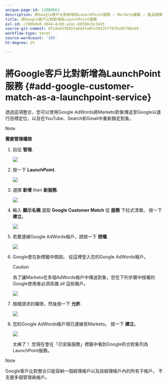 ```yaml
---
unique-page-id: 12980661
description: 將Google客戶比對新增為LaunchPoint服務 — Marketo檔案 — 產品檔案
title: 將Google客戶比對新增為LaunchPoint服務
exl-id: c780bde0-3044-4c89-a2ac-88398cbc3425
source-git-commit: df14ed3fb815a6d4fa0fe30435ff076c05798e39
workflow-type: tm+mt
source-wordcount: '195'
ht-degree: 2%

---
```


# 將Google客戶比對新增為LaunchPoint服務 {#add-google-customer-match-as-a-launchpoint-service}

透過這項整合，您可以使用Google AdWords將Marketo對象傳送至Google以進行目標定位，以及在YouTube、Search和Gmail中重新鎖定對象。

>[!NOTE]
>
>**需要管理權限**

1. 前往 **管理**.

   ![](assets/admin.png)

1. 按一下 **LaunchPoint**.

   ![](assets/image2014-12-5-14-3a35-3a27.png)

1. 選擇 **新增** then **新服務**.

   ![](assets/image2014-12-5-14-3a37-3a33.png)

1. 輸入 **顯示名稱** 選取 **Google Customer Match** 從 **服務** 下拉式清單。 按一下 **建立**。

   ![](assets/chooseservice.png)

1. 若要連線Google AdWords帳戶，請按一下 **授權**.

   ![](assets/authorizeaccount-1.png)

1. Google會在新標籤中開啟。 從這裡登入您的Google AdWords帳戶。

   >[!CAUTION]
   >
   >為了讓Marketo在多個AdWords帳戶中傳送對象，您在下列步驟中授權的Google使用者必須具備 _all_ 這些賬戶。

   ![](assets/chooseaccount.png)

1. 檢閱請求的權限，然後按一下 **允許**.

   ![](assets/reviewpermissions.png)

1. 您的Google AdWords帳戶現已連線至Marketo。 按一下 **建立**。

   ![](assets/authorizesuccess.png)

   太棒了！ 您現在會在「已安裝服務」標籤中看到Google符合對象列為LaunchPoint服務。

>[!NOTE]
>
>Google客戶比對整合只能容納一個經理帳戶以及該經理帳戶內的所有子帳戶。 不支援多個管理員帳戶。

